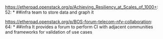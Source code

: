 https://etherpad.openstack.org/p/Achieving_Resiliency_at_Scales_of_1000+: 52: 		* ##infra team to store data and graph it

https://etherpad.openstack.org/p/BOS-forum-telecom-nfv-collaboration: 64: 			* ##infra It provides a forum to perform CI with adjacent communities and frameworks for validation of use cases 

